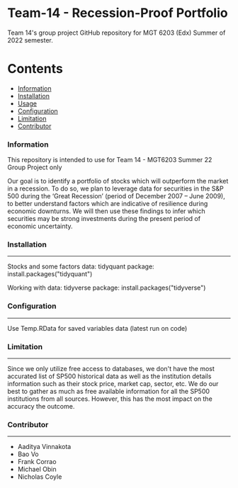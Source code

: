 # Team-14 - Recession-Proof Portfolio
 Team 14's group project GitHub repository for MGT 6203 (Edx) Summer of 2022 semester.

Contents
========

 * [Information](#information)
 * [Installation](#installation)
 * [Usage](#usage)
 * [Configuration](#configuration)
 * [Limitation](#limitation)
 * [Contributor](#contributor)

### Information
This repository is intended to use for Team 14 - MGT6203 Summer 22 Group Project only

Our goal is to identify a portfolio of stocks which will outperform the market in a recession. To do so, we plan to leverage data for securities in the S&P 500 during the ‘Great Recession’ (period of December 2007 – June 2009), to better understand factors which are indicative of resilience during economic downturns. We will then use these findings to infer which securities may be strong investments during the present period of economic uncertainty. 

### Installation
---
Stocks and some factors data:
tidyquant package: install.packages("tidyquant")

Working with data:
tidyverse package: install.packages("tidyverse")

### Configuration
---
Use Temp.RData for saved variables data (latest run on code)

### Limitation
---
Since we only utilize free access to databases, we don't have the most accurated list of SP500 historical data as well as the institution details information such as their stock price, market cap, sector, etc.
We do our best to gather as much as free available information for all the SP500 institutions from all sources. However, this has the most impact on the accuracy the outcome.

### Contributor
---
+ Aaditya Vinnakota
+ Bao Vo
+ Frank Corrao
+ Michael Obin
+ Nicholas Coyle
